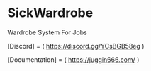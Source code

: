 # SickWardrobe
 Wardrobe System For Jobs

[Discord] = ( https://discord.gg/YCsBGB58eg )

[Documentation] = ( https://juggin666.com/ )